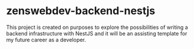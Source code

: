 # zenswebdev-backend-nestjs
This project is created on purposes to explore the possibilities of writing a backend infrastructure with NestJS and it will be an assisting template for my future career as a developer.
